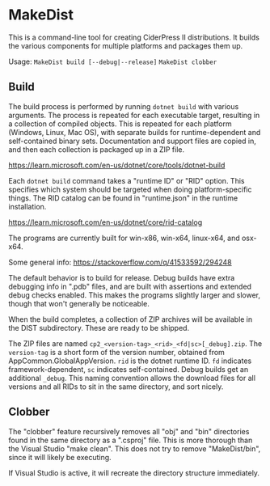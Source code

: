 # MakeDist #

This is a command-line tool for creating CiderPress II distributions.  It builds the various
components for multiple platforms and packages them up.

Usage: `MakeDist build [--debug|--release]`
       `MakeDist clobber`

## Build ##

The build process is performed by running `dotnet build` with various arguments.  The process
is repeated for each executable target, resulting in a collection of compiled objects.  This
is repeated for each platform (Windows, Linux, Mac OS), with separate builds for runtime-dependent
and self-contained binary sets.  Documentation and support files are copied in, and then each
collection is packaged up in a ZIP file.

https://learn.microsoft.com/en-us/dotnet/core/tools/dotnet-build

Each `dotnet build` command takes a "runtime ID" or "RID" option.  This specifies which system
should be targeted when doing platform-specific things.  The RID catalog can be found in
"runtime.json" in the runtime installation.

https://learn.microsoft.com/en-us/dotnet/core/rid-catalog

The programs are currently built for win-x86, win-x64, linux-x64, and osx-x64.

Some general info: https://stackoverflow.com/q/41533592/294248

The default behavior is to build for release.  Debug builds have extra debugging info in ".pdb"
files, and are built with assertions and extended debug checks enabled.  This makes the programs
slightly larger and slower, though that won't generally be noticeable.

When the build completes, a collection of ZIP archives will be available in the DIST subdirectory.
These are ready to be shipped.

The ZIP files are named `cp2_<version-tag>_<rid>_<fd|sc>[_debug].zip`.  The `version-tag` is a
short form of the version number, obtained from AppCommon.GlobalAppVersion.  `rid` is the dotnet
runtime ID.  `fd` indicates framework-dependent, `sc` indicates self-contained.  Debug builds get
an additional `_debug`.  This naming convention allows the download files for all versions and
all RIDs to sit in the same directory, and sort nicely.

## Clobber ##

The "clobber" feature recursively removes all "obj" and "bin" directories found in the same
directory as a ".csproj" file.  This is more thorough than the Visual Studio "make clean".
This does not try to remove "MakeDist/bin", since it will likely be executing.

If Visual Studio is active, it will recreate the directory structure immediately.
